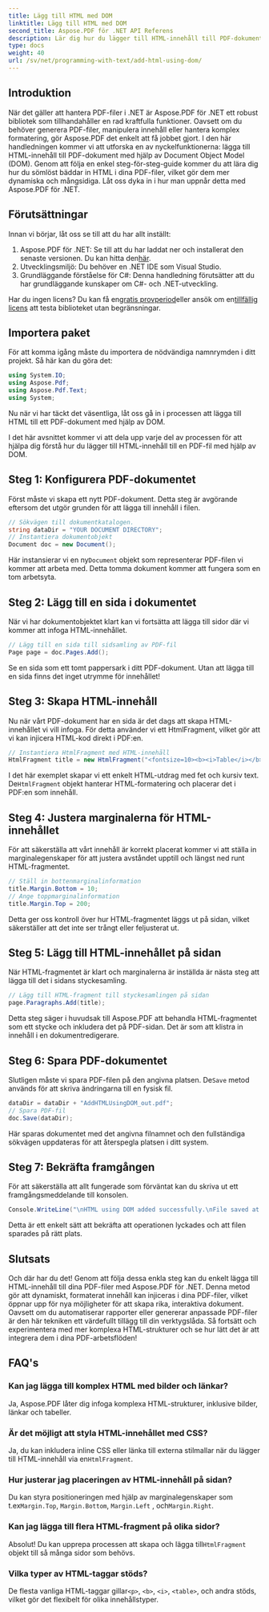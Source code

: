 ```yaml
---
title: Lägg till HTML med DOM
linktitle: Lägg till HTML med DOM
second_title: Aspose.PDF för .NET API Referens
description: Lär dig hur du lägger till HTML-innehåll till PDF-dokument med Aspose.PDF för .NET i den här steg-för-steg handledningen. Förbättra dina PDF-filer enkelt med dynamisk HTML-formatering.
type: docs
weight: 40
url: /sv/net/programming-with-text/add-html-using-dom/
---
```

## Introduktion

När det gäller att hantera PDF-filer i .NET är Aspose.PDF för .NET ett robust bibliotek som tillhandahåller en rad kraftfulla funktioner. Oavsett om du behöver generera PDF-filer, manipulera innehåll eller hantera komplex formatering, gör Aspose.PDF det enkelt att få jobbet gjort. I den här handledningen kommer vi att utforska en av nyckelfunktionerna: lägga till HTML-innehåll till PDF-dokument med hjälp av Document Object Model (DOM). Genom att följa en enkel steg-för-steg-guide kommer du att lära dig hur du sömlöst bäddar in HTML i dina PDF-filer, vilket gör dem mer dynamiska och mångsidiga. Låt oss dyka in i hur man uppnår detta med Aspose.PDF för .NET.

## Förutsättningar

Innan vi börjar, låt oss se till att du har allt inställt:

1.  Aspose.PDF för .NET: Se till att du har laddat ner och installerat den senaste versionen. Du kan hitta den[här](https://releases.aspose.com/pdf/net/).
2. Utvecklingsmiljö: Du behöver en .NET IDE som Visual Studio.
3. Grundläggande förståelse för C#: Denna handledning förutsätter att du har grundläggande kunskaper om C#- och .NET-utveckling.

Har du ingen licens? Du kan få en[gratis provperiod](https://releases.aspose.com/)eller ansök om en[tillfällig licens](https://purchase.aspose.com/temporary-license/) att testa biblioteket utan begränsningar.

## Importera paket

För att komma igång måste du importera de nödvändiga namnrymden i ditt projekt. Så här kan du göra det:

```csharp
using System.IO;
using Aspose.Pdf;
using Aspose.Pdf.Text;
using System;
```

Nu när vi har täckt det väsentliga, låt oss gå in i processen att lägga till HTML till ett PDF-dokument med hjälp av DOM.

I det här avsnittet kommer vi att dela upp varje del av processen för att hjälpa dig förstå hur du lägger till HTML-innehåll till en PDF-fil med hjälp av DOM.

## Steg 1: Konfigurera PDF-dokumentet

Först måste vi skapa ett nytt PDF-dokument. Detta steg är avgörande eftersom det utgör grunden för att lägga till innehåll i filen.

```csharp
// Sökvägen till dokumentkatalogen.
string dataDir = "YOUR DOCUMENT DIRECTORY";
// Instantiera dokumentobjekt
Document doc = new Document();
```

 Här instansierar vi en ny`Document` objekt som representerar PDF-filen vi kommer att arbeta med. Detta tomma dokument kommer att fungera som en tom arbetsyta.

## Steg 2: Lägg till en sida i dokumentet

När vi har dokumentobjektet klart kan vi fortsätta att lägga till sidor där vi kommer att infoga HTML-innehållet.

```csharp
// Lägg till en sida till sidsamling av PDF-fil
Page page = doc.Pages.Add();
```

Se en sida som ett tomt pappersark i ditt PDF-dokument. Utan att lägga till en sida finns det inget utrymme för innehållet!

## Steg 3: Skapa HTML-innehåll

Nu när vårt PDF-dokument har en sida är det dags att skapa HTML-innehållet vi vill infoga. För detta använder vi ett HtmlFragment, vilket gör att vi kan injicera HTML-kod direkt i PDF:en.

```csharp
// Instantiera HtmlFragment med HTML-innehåll
HtmlFragment title = new HtmlFragment("<fontsize=10><b><i>Table</i></b></fontsize>");
```

 I det här exemplet skapar vi ett enkelt HTML-utdrag med fet och kursiv text. De`HtmlFragment` objekt hanterar HTML-formatering och placerar det i PDF:en som innehåll.

## Steg 4: Justera marginalerna för HTML-innehållet

För att säkerställa att vårt innehåll är korrekt placerat kommer vi att ställa in marginalegenskaper för att justera avståndet upptill och längst ned runt HTML-fragmentet.

```csharp
// Ställ in bottenmarginalinformation
title.Margin.Bottom = 10;
// Ange toppmarginalinformation
title.Margin.Top = 200;
```

Detta ger oss kontroll över hur HTML-fragmentet läggs ut på sidan, vilket säkerställer att det inte ser trångt eller feljusterat ut.

## Steg 5: Lägg till HTML-innehållet på sidan

När HTML-fragmentet är klart och marginalerna är inställda är nästa steg att lägga till det i sidans styckesamling.

```csharp
// Lägg till HTML-fragment till styckesamlingen på sidan
page.Paragraphs.Add(title);
```

Detta steg säger i huvudsak till Aspose.PDF att behandla HTML-fragmentet som ett stycke och inkludera det på PDF-sidan. Det är som att klistra in innehåll i en dokumentredigerare.

## Steg 6: Spara PDF-dokumentet

 Slutligen måste vi spara PDF-filen på den angivna platsen. De`Save` metod används för att skriva ändringarna till en fysisk fil.

```csharp
dataDir = dataDir + "AddHTMLUsingDOM_out.pdf";
// Spara PDF-fil
doc.Save(dataDir);
```

Här sparas dokumentet med det angivna filnamnet och den fullständiga sökvägen uppdateras för att återspegla platsen i ditt system.

## Steg 7: Bekräfta framgången

För att säkerställa att allt fungerade som förväntat kan du skriva ut ett framgångsmeddelande till konsolen.

```csharp
Console.WriteLine("\nHTML using DOM added successfully.\nFile saved at " + dataDir);
```

Detta är ett enkelt sätt att bekräfta att operationen lyckades och att filen sparades på rätt plats.

## Slutsats

Och där har du det! Genom att följa dessa enkla steg kan du enkelt lägga till HTML-innehåll till dina PDF-filer med Aspose.PDF för .NET. Denna metod gör att dynamiskt, formaterat innehåll kan injiceras i dina PDF-filer, vilket öppnar upp för nya möjligheter för att skapa rika, interaktiva dokument. Oavsett om du automatiserar rapporter eller genererar anpassade PDF-filer är den här tekniken ett värdefullt tillägg till din verktygslåda. Så fortsätt och experimentera med mer komplexa HTML-strukturer och se hur lätt det är att integrera dem i dina PDF-arbetsflöden!

## FAQ's

### Kan jag lägga till komplex HTML med bilder och länkar?
Ja, Aspose.PDF låter dig infoga komplexa HTML-strukturer, inklusive bilder, länkar och tabeller.

### Är det möjligt att styla HTML-innehållet med CSS?
 Ja, du kan inkludera inline CSS eller länka till externa stilmallar när du lägger till HTML-innehåll via en`HtmlFragment`.

### Hur justerar jag placeringen av HTML-innehåll på sidan?
 Du kan styra positioneringen med hjälp av marginalegenskaper som t.ex`Margin.Top`, `Margin.Bottom`, `Margin.Left` , och`Margin.Right`.

### Kan jag lägga till flera HTML-fragment på olika sidor?
 Absolut! Du kan upprepa processen att skapa och lägga till`HtmlFragment` objekt till så många sidor som behövs.

### Vilka typer av HTML-taggar stöds?
 De flesta vanliga HTML-taggar gillar`<p>`, `<b>`, `<i>`, `<table>`, och andra stöds, vilket gör det flexibelt för olika innehållstyper.